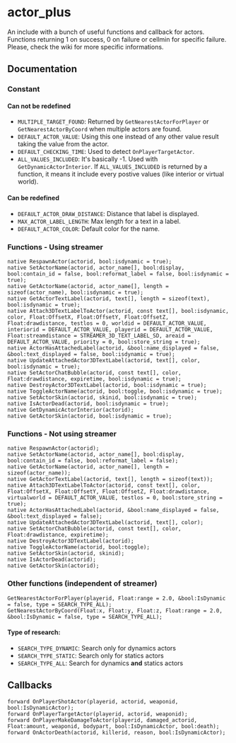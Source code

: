 # actor_plus
An include with a bunch of useful functions and callback for actors.
Functions returning 1 on success, 0 on failure or cellmin for specific failure. Please, check the wiki for more specific informations.

## Documentation
### Constant
#### Can not be redefined
* `MULTIPLE_TARGET_FOUND`: Returned by `GetNearestActorForPlayer` or `GetNearestActorByCoord` when multiple actors are found.
* `DEFAULT_ACTOR_VALUE`: Using this one instead of any other value result taking the value from the actor.
* `DEFAULT_CHECKING_TIME`: Used to detect `OnPlayerTargetActor`.
* `ALL_VALUES_INCLUDED`: It's basically -1. Used with `GetDynamicActorInterior`. If `ALL_VALUES_INCLUDED` is returned by a function, it means it include every postive values (like interior or virtual world).

#### Can be redefined
* `DEFAULT_ACTOR_DRAW_DISTANCE`: Distance that label is displayed.
* `MAX_ACTOR_LABEL_LENGTH`: Max length for a text in a label.
* `DEFAULT_ACTOR_COLOR`: Default color for the name.

### Functions - Using streamer
```pawn
native RespawnActor(actorid, bool:isdynamic = true);
native SetActorName(actorid, actor_name[], bool:display, bool:contain_id = false, bool:reformat_label = false, bool:isdynamic = true);
native GetActorName(actorid, actor_name[], length = sizeof(actor_name), bool:isdynamic = true);
native GetActorTextLabel(actorid, text[], length = sizeof(text), bool:isdynamic = true);
native Attach3DTextLabelToActor(actorid, const text[], bool:isdynamic, color, Float:OffsetX, Float:OffsetY, Float:OffsetZ, Float:drawdistance, testlos = 0, worldid = DEFAULT_ACTOR_VALUE, interiorid = DEFAULT_ACTOR_VALUE, playerid = DEFAULT_ACTOR_VALUE, Float:streamdistance = STREAMER_3D_TEXT_LABEL_SD, areaid = DEFAULT_ACTOR_VALUE, priority = 0, bool:store_string = true);
native ActorHasAttachedLabel(actorid, &bool:name_displayed = false, &bool:text_displayed = false, bool:isdynamic = true);
native UpdateAttachedActor3DTextLabel(actorid, text[], color, bool:isdynamic = true);
native SetActorChatBubble(actorid, const text[], color, Float:drawdistance, expiretime, bool:isdynamic = true);
native DestroyActor3DTextLabel(actorid, bool:isdynamic = true);
native ToggleActorName(actorid, bool:toggle, bool:isdynamic = true);
native SetActorSkin(actorid, skinid, bool:isdynamic = true);
native IsActorDead(actorid, bool:isdynamic = true);
native GetDynamicActorInterior(actorid);
native GetActorSkin(actorid, bool:isdynamic = true);
```

### Functions - Not using streamer
```pawn
native RespawnActor(actorid);
native SetActorName(actorid, actor_name[], bool:display, bool:contain_id = false, bool:reformat_label = false);
native GetActorName(actorid, actor_name[], length = sizeof(actor_name));
native GetActorTextLabel(actorid, text[], length = sizeof(text));
native Attach3DTextLabelToActor(actorid, const text[], color, Float:OffsetX, Float:OffsetY, Float:OffsetZ, Float:drawdistance, virtualworld = DEFAULT_ACTOR_VALUE, testlos = 0, bool:store_string = true);
native ActorHasAttachedLabel(actorid, &bool:name_displayed = false, &bool:text_displayed = false);
native UpdateAttachedActor3DTextLabel(actorid, text[], color);
native SetActorChatBubble(actorid, const text[], color, Float:drawdistance, expiretime);
native DestroyActor3DTextLabel(actorid);
native ToggleActorName(actorid, bool:toggle);
native SetActorSkin(actorid, skinid);
native IsActorDead(actorid);
native GetActorSkin(actorid);
```

### Other functions (independent of streamer)
```pawn
GetNearestActorForPlayer(playerid, Float:range = 2.0, &bool:IsDynamic = false, type = SEARCH_TYPE_ALL);
GetNearestActorByCoord(Float:x, Float:y, Float:z, Float:range = 2.0, &bool:IsDynamic = false, type = SEARCH_TYPE_ALL);
```
#### Type of research:
* `SEARCH_TYPE_DYNAMIC`: Search only for dynamics actors
* `SEARCH_TYPE_STATIC`: Search only for statics actors
* `SEARCH_TYPE_ALL`: Search for dynamics **and** statics actors

## Callbacks
```pawn
forward OnPlayerShotActor(playerid, actorid, weaponid, bool:IsDynamicActor);
forward OnPlayerTargetActor(playerid, actorid, weaponid);
forward OnPlayerMakeDamageToActor(playerid, damaged_actorid, Float:amount, weaponid, bodypart, bool:IsDynamicActor, bool:death);
forward OnActorDeath(actorid, killerid, reason, bool:IsDynamicActor);
```
